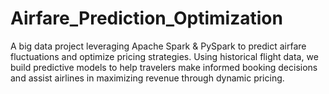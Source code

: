 # Airfare_Prediction_Optimization
A big data project leveraging Apache Spark &amp; PySpark to predict airfare fluctuations and optimize pricing strategies. Using historical flight data, we build predictive models to help travelers make informed booking decisions and assist airlines in maximizing revenue through dynamic pricing.
